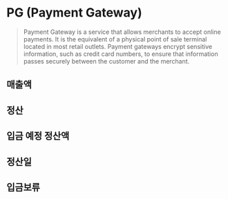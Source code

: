# PG (Payment Gateway)

> Payment Gateway is a service that allows merchants to accept online payments. It is the equivalent of a physical point of sale terminal located in most retail outlets. Payment gateways encrypt sensitive information, such as credit card numbers, to ensure that information passes securely between the customer and the merchant.

## 매출액

## 정산

## 입금 예정 정산액

## 정산일

## 입금보류
